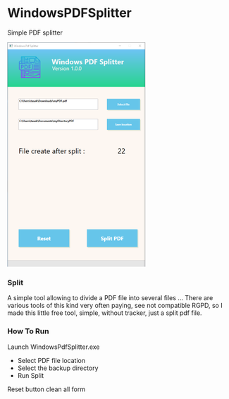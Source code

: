 # WindowsPDFSplitter
Simple PDF splitter 

![Image WPS](https://github.com/TasakaSan/WindowsPDFSplitter/blob/master/WPS.png)

### Split
A simple tool allowing to divide a PDF file into several files ... 
There are various tools of this kind very often paying, see not compatible RGPD, 
so I made this little free tool, simple, without tracker, just a split pdf file.

### How To Run 
Launch WindowsPdfSplitter.exe
  - Select PDF file location
  - Select the backup directory
  - Run Split
  
 Reset button clean all form
